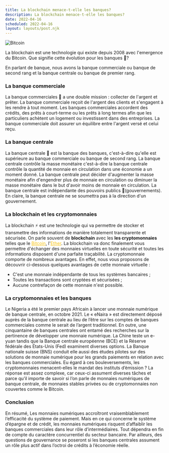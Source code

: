 ```yaml
---
title: La blockchain menace-t-elle les banques?
description: La blockchain menace-t-elle les banques?
date: 2022-04-16
scheduled: 2022-04-16
layout: layouts/post.njk
---
```


![Bitcoin](https://www.capgemini.com/dk-en/wp-content/uploads/sites/42/2018/11/Blockchain-22.jpeg)
  
La blockchain est une technologie qui existe depuis 2008 avec l'emergence du Bitcoin. Que signifie cette évolution pour les banques 🏦?

En parlant de banque, nous avons la banque commerciale ou banque de second rang et la banque centrale ou banque de premier rang. 
### La banque commerciale
La banque commerciales 🏦 a une double mission : collecter de l'argent et prêter. La banque commerciale reçoit de l'argent des clients et s'engagent à les rendre à tout moment. Les banques commerciales accordent des crédits, des prêts à court-terme ou les prêts à long termes afin que les particuliers achètent un logement ou investissent dans des entreprises. La banque commerciale doit assurer un équilibre entre l'argent versé et celui reçu.

### La banque centrale
La banque centrale 🏦 est la banque des banques, c'est-à-dire qu'elle est supérieure au banque commerciale ou banque de second rang. La banque centrale contrôle la masse monétaire c'est-à-dire la banque centrale contrôle la quantité de monnaie en circulation dans une économie a un moment donné. La banque centrale peut décider d'augmenter la masse monétaire afin d'engendrer plus de monnaie en circulation ou diminuer la masse monétaire dans le but d'avoir moins de monnaie en circulation. La banque centrale est indépendante des pouvoirs publics 🏢(gouvernements). En claire, la banque centrale ne se soumettra pas à la direction d'un gouvernement.

### La blockchain et les cryptomonnaies
La blockchain ⚡ est une technologie qui va permettre de stocker et transmettre des informations de manière totalement transparente et sécurisée. On parle souvent de <strong>blockchain</strong> avec les <strong>les cryptomonnaies</strong> telles que le <a href="https://fr.wikipedia.org/wiki/Bitcoin" target="_bank" style="color:#f9c412;">Bitcoin</a>, l'<a style="color:#f9c412;" href="https://fr.wikipedia.org/wiki/Ethereum" target="_bank">Ether</a>. La blockchain va donc finalement vous permettre d'échanger des monnaies virtuelles en toute sécurité et toutes les informations disposent d'une parfaite traçabilité. La cryptomonnaie comporte de nombreux avantages. En effet, nous vous proposons de découvrir ci-dessous quelques avantages de cette monnaie virtuelle :<ul><li>C'est une monnaie indépendante de tous les systèmes bancaires ;</li><li>Toutes les transactions sont cryptées et sécurisées ;</li><li>Aucune contrefaçon de cette monnaie n'est possible. </li></ul>

### La cryptomonnaies et les banques
Le Nigeria a été le premier pays Africain à lancer une monnaie numérique de banque centrale, en octobre 2021. Le « eNaira » est directement déposé auprès de la banque centrale au lieu de l’être sur les comptes de banques commerciales comme le serait de l’argent traditionnel.
En outre, une cinquantaine de banques centrales ont entamé des recherches sur la pertinence de développer une monnaie numérique. La Chine teste un e-yuan tandis que la Banque centrale européenne (BCE) et la Réserve fédérale des États-Unis (Fed) examinent diverses options. La Banque nationale suisse (BNS) conduit elle aussi des études pilotes sur des solutions de monnaie numérique pour les grands paiements en relation avec les banques commerciales. 
Eu égard à ces bouleversements, les cryptomonnaies menacent-elles le mandat des instituts d’émission ? La réponse est assez complexe, car ceux-ci assument diverses tâches et parce qu’il importe de savoir si l’on parle de monnaies numériques de banque centrale, de monnaies stables privées ou de cryptomonnaies non couvertes comme le Bitcoin.

### Conclusion
En résumé, Les monnaies numériques accroîtront vraisemblablement l’efficacité du système de paiement. Mais en ce qui concerne le système d’épargne et de crédit, les monnaies numériques risquent d’affaiblir les banques commerciales dans leur rôle d’intermédiaires. Tout dépendra en fin de compte du caractère concurrentiel du secteur bancaire. Par ailleurs, des questions de gouvernance se poseront si les banques centrales assument un rôle plus actif dans l’octroi de crédits à l’économie réelle.



